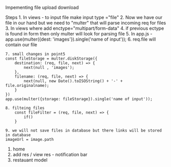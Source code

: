 Impementing file upload download 

Steps
    1. In views - to input file make input type ="file" 
    2. Now we have our file in our hand but we need to "multer" that will parse incoming req for files
    3. In views where add enctype="multipart/form-data"
    4.  if previous ectype is found in form then only multer will look for parsing file 
    5. In app.js -   app.use(multer({dest: 'images'}).single('name of input'));
    6. req.file will contain our file
    
    7. small changes in point5
    const fileStorage = multer.diskStorage({
        destination: (req, file, next) => {
            next(null , 'images');
        },
        filename: (req, file, next) => {
            next(null, new Date().toISOString() + '-' + file.originalname);
        }
    }) 
    app.use(multer({storage: fileStorage}).single('name of input'));

    8. filteing files
        const fileFilter = (req, file, next) => {
            if()
        } 

    9. we will not save files in database but there links will be stored in database
    imageUrl = image.path


1. home
2. add res / view res - notification bar
3. restauant model